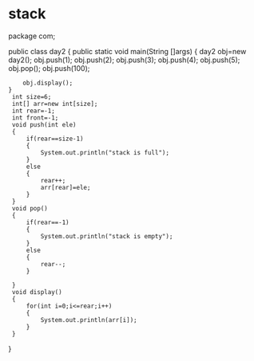 # stack

package com;

public class day2
{
	public static void main(String []args)
	{
		day2 obj=new day2();
		obj.push(1);
		obj.push(2);
		obj.push(3);
		obj.push(4);
		obj.push(5);
		obj.pop();
		obj.push(100);
		
		obj.display();
	}
	 int size=6;
	 int[] arr=new int[size];
	 int rear=-1;
	 int front=-1;
	 void push(int ele)
	 {
		 if(rear==size-1)
		 {
			 System.out.println("stack is full");
		 }
		 else
		 {
			 rear++;
			 arr[rear]=ele;
		 }
	 }
	 void pop()
	 {
		 if(rear==-1)
		 {
			 System.out.println("stack is empty");
		 }
		 else
		 {
			 rear--;
		 }
		 
	 }
	 void display()
	 {
		 for(int i=0;i<=rear;i++)
		 {
			 System.out.println(arr[i]);
		 }
	 }
}

